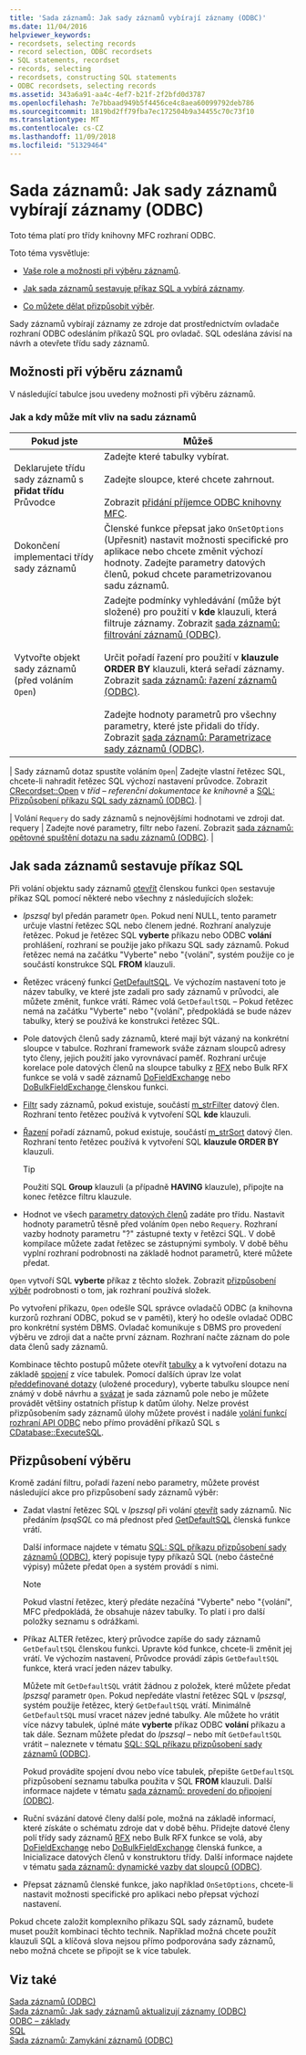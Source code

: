 ```yaml
---
title: 'Sada záznamů: Jak sady záznamů vybírají záznamy (ODBC)'
ms.date: 11/04/2016
helpviewer_keywords:
- recordsets, selecting records
- record selection, ODBC recordsets
- SQL statements, recordset
- records, selecting
- recordsets, constructing SQL statements
- ODBC recordsets, selecting records
ms.assetid: 343a6a91-aa4c-4ef7-b21f-2f2bfd0d3787
ms.openlocfilehash: 7e7bbaad949b5f4456ce4c8aea60099792deb786
ms.sourcegitcommit: 1819bd2ff79fba7ec172504b9a34455c70c73f10
ms.translationtype: MT
ms.contentlocale: cs-CZ
ms.lasthandoff: 11/09/2018
ms.locfileid: "51329464"
---
```

# <a name="recordset-how-recordsets-select-records-odbc"></a>Sada záznamů: Jak sady záznamů vybírají záznamy (ODBC)

Toto téma platí pro třídy knihovny MFC rozhraní ODBC.

Toto téma vysvětluje:

- [Vaše role a možnosti při výběru záznamů](#_core_your_options_in_selecting_records).

- [Jak sada záznamů sestavuje příkaz SQL a vybírá záznamy](#_core_how_a_recordset_constructs_its_sql_statement).

- [Co můžete dělat přizpůsobit výběr](#_core_customizing_the_selection).

Sady záznamů vybírají záznamy ze zdroje dat prostřednictvím ovladače rozhraní ODBC odesláním příkazů SQL pro ovladač. SQL odeslána závisí na návrh a otevřete třídu sady záznamů.

##  <a name="_core_your_options_in_selecting_records"></a> Možnosti při výběru záznamů

V následující tabulce jsou uvedeny možnosti při výběru záznamů.

### <a name="how-and-when-you-can-affect-a-recordset"></a>Jak a kdy může mít vliv na sadu záznamů

|Pokud jste|Můžeš|
|--------------|-------------|
|Deklarujete třídu sady záznamů s **přidat třídu** Průvodce|Zadejte které tabulky vybírat.<br /><br /> Zadejte sloupce, které chcete zahrnout.<br /><br /> Zobrazit [přidání příjemce ODBC knihovny MFC](../../mfc/reference/adding-an-mfc-odbc-consumer.md).|
|Dokončení implementaci třídy sady záznamů|Členské funkce přepsat jako `OnSetOptions` (Upřesnit) nastavit možnosti specifické pro aplikace nebo chcete změnit výchozí hodnoty. Zadejte parametry datových členů, pokud chcete parametrizovanou sadu záznamů.|
|Vytvořte objekt sady záznamů (před voláním `Open`)|Zadejte podmínky vyhledávání (může být složené) pro použití v **kde** klauzuli, která filtruje záznamy. Zobrazit [sada záznamů: filtrování záznamů (ODBC)](../../data/odbc/recordset-filtering-records-odbc.md).<br /><br /> Určit pořadí řazení pro použití v **klauzule ORDER BY** klauzuli, která seřadí záznamy. Zobrazit [sada záznamů: řazení záznamů (ODBC)](../../data/odbc/recordset-sorting-records-odbc.md).<br /><br /> Zadejte hodnoty parametrů pro všechny parametry, které jste přidali do třídy. Zobrazit [sada záznamů: Parametrizace sady záznamů (ODBC)](../../data/odbc/recordset-parameterizing-a-recordset-odbc.md).|

| Sady záznamů dotaz spustíte voláním `Open`| Zadejte vlastní řetězec SQL, chcete-li nahradit řetězec SQL výchozí nastavení průvodce. Zobrazit [CRecordset::Open](../../mfc/reference/crecordset-class.md#open) v *tříd – referenční dokumentace ke knihovně* a [SQL: Přizpůsobení příkazu SQL sady záznamů (ODBC)](../../data/odbc/sql-customizing-your-recordsets-sql-statement-odbc.md). |

| Volání `Requery` do sady záznamů s nejnovějšími hodnotami ve zdroji dat. requery | Zadejte nové parametry, filtr nebo řazení. Zobrazit [sada záznamů: opětovné spuštění dotazu na sadu záznamů (ODBC)](../../data/odbc/recordset-requerying-a-recordset-odbc.md). |

##  <a name="_core_how_a_recordset_constructs_its_sql_statement"></a> Jak sada záznamů sestavuje příkaz SQL

Při volání objektu sady záznamů [otevřít](../../mfc/reference/crecordset-class.md#open) členskou funkci `Open` sestavuje příkaz SQL pomocí některé nebo všechny z následujících složek:

- *Ipszsql* byl předán parametr `Open`. Pokud není NULL, tento parametr určuje vlastní řetězec SQL nebo členem jedné. Rozhraní analyzuje řetězec. Pokud je řetězec SQL **vyberte** příkazu nebo ODBC **volání** prohlášení, rozhraní se použije jako příkazu SQL sady záznamů. Pokud řetězec nemá na začátku "Vyberte" nebo "{volání", systém použije co je součástí konstrukce SQL **FROM** klauzuli.

- Řetězec vrácený funkcí [GetDefaultSQL](../../mfc/reference/crecordset-class.md#getdefaultsql). Ve výchozím nastavení toto je název tabulky, ve které jste zadali pro sady záznamů v průvodci, ale můžete změnit, funkce vrátí. Rámec volá `GetDefaultSQL` – Pokud řetězec nemá na začátku "Vyberte" nebo "{volání", předpokládá se bude název tabulky, který se používá ke konstrukci řetězec SQL.


- Pole datových členů sady záznamů, které mají být vázaný na konkrétní sloupce v tabulce. Rozhraní framework sváže záznam sloupců adresy tyto členy, jejich použití jako vyrovnávací paměť. Rozhraní určuje korelace pole datových členů na sloupce tabulky z [RFX](../../data/odbc/record-field-exchange-using-rfx.md) nebo Bulk RFX funkce se volá v sadě záznamů [DoFieldExchange](../../mfc/reference/crecordset-class.md#dofieldexchange) nebo [DoBulkFieldExchange ](../../mfc/reference/crecordset-class.md#dofieldexchange) členskou funkci.

- [Filtr](../../data/odbc/recordset-filtering-records-odbc.md) sady záznamů, pokud existuje, součástí [m_strFilter](../../mfc/reference/crecordset-class.md#m_strfilter) datový člen. Rozhraní tento řetězec používá k vytvoření SQL **kde** klauzuli.

- [Řazení](../../data/odbc/recordset-sorting-records-odbc.md) pořadí záznamů, pokud existuje, součástí [m_strSort](../../mfc/reference/crecordset-class.md#m_strsort) datový člen. Rozhraní tento řetězec používá k vytvoření SQL **klauzule ORDER BY** klauzuli.

   > [!TIP]
   > Použití SQL **Group** klauzuli (a případně **HAVING** klauzule), připojte na konec řetězce filtru klauzule.

- Hodnot ve všech [parametry datových členů](../../data/odbc/recordset-parameterizing-a-recordset-odbc.md) zadáte pro třídu. Nastavit hodnoty parametrů těsně před voláním `Open` nebo `Requery`. Rozhraní vazby hodnoty parametru "?" zástupné texty v řetězci SQL. V době kompilace můžete zadat řetězec se zástupnými symboly. V době běhu vyplní rozhraní podrobnosti na základě hodnot parametrů, které můžete předat.

`Open` vytvoří SQL **vyberte** příkaz z těchto složek. Zobrazit [přizpůsobení výběr](#_core_customizing_the_selection) podrobnosti o tom, jak rozhraní používá složek.

Po vytvoření příkazu, `Open` odešle SQL správce ovladačů ODBC (a knihovna kurzorů rozhraní ODBC, pokud se v paměti), který ho odešle ovladač ODBC pro konkrétní systém DBMS. Ovladač komunikuje s DBMS pro provedení výběru ve zdroji dat a načte první záznam. Rozhraní načte záznam do pole data členů sady záznamů.

Kombinace těchto postupů můžete otevřít [tabulky](../../data/odbc/recordset-declaring-a-class-for-a-table-odbc.md) a k vytvoření dotazu na základě [spojení](../../data/odbc/recordset-performing-a-join-odbc.md) z více tabulek. Pomocí dalších úprav lze volat [předdefinované dotazy](../../data/odbc/recordset-declaring-a-class-for-a-predefined-query-odbc.md) (uložené procedury), vyberte tabulku sloupce není známý v době návrhu a [svázat](../../data/odbc/recordset-dynamically-binding-data-columns-odbc.md) je sada záznamů pole nebo je můžete provádět většiny ostatních přístup k datům úlohy. Nelze provést přizpůsobením sady záznamů úlohy můžete provést i nadále [volání funkcí rozhraní API ODBC](../../data/odbc/odbc-calling-odbc-api-functions-directly.md) nebo přímo provádění příkazů SQL s [CDatabase::ExecuteSQL](../../mfc/reference/cdatabase-class.md#executesql).

##  <a name="_core_customizing_the_selection"></a> Přizpůsobení výběru

Kromě zadání filtru, pořadí řazení nebo parametry, můžete provést následující akce pro přizpůsobení sady záznamů výběr:

- Zadat vlastní řetězec SQL v *Ipszsql* při volání [otevřít](../../mfc/reference/crecordset-class.md#open) sady záznamů. Nic předáním *lpsqSQL* co má přednost před [GetDefaultSQL](../../mfc/reference/crecordset-class.md#getdefaultsql) členská funkce vrátí.

   Další informace najdete v tématu [SQL: SQL příkazu přizpůsobení sady záznamů (ODBC)](../../data/odbc/sql-customizing-your-recordsets-sql-statement-odbc.md), který popisuje typy příkazů SQL (nebo částečné výpisy) můžete předat `Open` a systém provádí s nimi.

    > [!NOTE]
    >  Pokud vlastní řetězec, který předáte nezačíná "Vyberte" nebo "{volání", MFC předpokládá, že obsahuje název tabulky. To platí i pro další položky seznamu s odrážkami.

- Příkaz ALTER řetězec, který průvodce zapíše do sady záznamů `GetDefaultSQL` členskou funkci. Upravte kód funkce, chcete-li změnit jej vrátí. Ve výchozím nastavení, Průvodce provádí zápis `GetDefaultSQL` funkce, která vrací jeden název tabulky.

   Můžete mít `GetDefaultSQL` vrátit žádnou z položek, které můžete předat *Ipszsql* parametr `Open`. Pokud nepředáte vlastní řetězec SQL v *Ipszsql*, systém použije řetězec, který `GetDefaultSQL` vrátí. Minimálně `GetDefaultSQL` musí vracet název jedné tabulky. Ale můžete ho vrátit více názvy tabulek, úplné máte **vyberte** příkaz ODBC **volání** příkazu a tak dále. Seznam můžete předat do *Ipszsql* – nebo mít `GetDefaultSQL` vrátit – naleznete v tématu [SQL: SQL příkazu přizpůsobení sady záznamů (ODBC)](../../data/odbc/sql-customizing-your-recordsets-sql-statement-odbc.md).

   Pokud provádíte spojení dvou nebo více tabulek, přepište `GetDefaultSQL` přizpůsobení seznamu tabulka použita v SQL **FROM** klauzuli. Další informace najdete v tématu [sada záznamů: provedení do připojení (ODBC)](../../data/odbc/recordset-performing-a-join-odbc.md).


- Ruční svázání datové členy další pole, možná na základě informací, které získáte o schématu zdroje dat v době běhu. Přidejte datové členy polí třídy sady záznamů [RFX](../../data/odbc/record-field-exchange-using-rfx.md) nebo Bulk RFX funkce se volá, aby [DoFieldExchange](../../mfc/reference/crecordset-class.md#dofieldexchange) nebo [DoBulkFieldExchange](../../mfc/reference/crecordset-class.md#dobulkfieldexchange) členská funkce, a Inicializace datových členů v konstruktoru třídy. Další informace najdete v tématu [sada záznamů: dynamické vazby dat sloupců (ODBC)](../../data/odbc/recordset-dynamically-binding-data-columns-odbc.md).

- Přepsat záznamů členské funkce, jako například `OnSetOptions`, chcete-li nastavit možnosti specifické pro aplikaci nebo přepsat výchozí nastavení.

Pokud chcete založit komplexního příkazu SQL sady záznamů, budete muset použít kombinaci těchto technik. Například možná chcete použít klauzuli SQL a klíčová slova nejsou přímo podporována sady záznamů, nebo možná chcete se připojit se k více tabulek.

## <a name="see-also"></a>Viz také

[Sada záznamů (ODBC)](../../data/odbc/recordset-odbc.md)<br/>
[Sada záznamů: Jak sady záznamů aktualizují záznamy (ODBC)](../../data/odbc/recordset-how-recordsets-update-records-odbc.md)<br/>
[ODBC – základy](../../data/odbc/odbc-basics.md)<br/>
[SQL](../../data/odbc/sql.md)<br/>
[Sada záznamů: Zamykání záznamů (ODBC)](../../data/odbc/recordset-locking-records-odbc.md)
